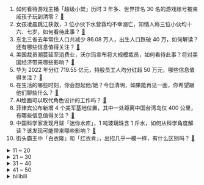 1. 如何看待游戏主播「超级小桀」历时 3 年多、世界排名 30 名的游戏账号被亲戚孩子玩到清零？ [:link:](https://www.zhihu.com/question/593611861)
2. 女孩凌晨跳江获救，3 位小伙下水营救均不幸溺亡，知情人称三位小伙均十六、七岁，如何看待此事？ [:link:](https://www.zhihu.com/question/593634352)
3. 东北三省去年常住人口共减少 86.08 万人，出生人口跌破 40 万，如何解读？还有哪些信息值得关注？ [:link:](https://www.zhihu.com/question/593515343)
4. 美国裁员潮蔓延至消费业，沃尔玛宣布将大规模裁员，如何看待此事？将对美国经济带来哪些影响？ [:link:](https://www.zhihu.com/question/593613014)
5. 华为 2022 年分红 719.55 亿元，持股员工人均分红超 50 万元，哪些信息值得关注？ [:link:](https://www.zhihu.com/question/593628230)
6. 在生活的哪些时刻，你会想起他/她？今日清明，如果能再见一面，你希望跟他们聊些什么？ [:link:](https://www.zhihu.com/question/593046890)
7. AI绘画可以取代角色设计的工作吗？ [:link:](https://www.zhihu.com/question/593129244)
8. 菲律宾公布新增 4 个美军基地位置，其中一处距离中国台湾岛仅 400 公里，有哪些信息值得关注？ [:link:](https://www.zhihu.com/question/593564009)
9. 中国科学家发现月球「迷你水库」，1 吨玻璃珠含 1 斤水，如何从科学角度解读？该发现可能带来哪些影响？ [:link:](https://www.zhihu.com/question/593552686)
10. 街头霸王中「白衣隆」和「红衣肯」，出招几乎一模一样，有什么区别吗？ [:link:](https://www.zhihu.com/question/593421231)
<details>
<summary>11 ~ 20</summary>

11. 《西游记》中，孙悟空为什么一直对沙和尚那么客气？ [:link:](https://www.zhihu.com/question/31273393)
12. 财政部原部长发长文谈财税改革，表示应「尽快开展房地产税试点」，透露出哪些信息？房地产税将如何影响市场？ [:link:](https://www.zhihu.com/question/593460052)
13. 女子身绑 14 瓶茅台入境「无申报通道」被海关截查，如何看待此事？这一行为将会受到哪些惩罚？ [:link:](https://www.zhihu.com/question/593568473)
14. 杭州悬赏 100 万出点子摆脱美食荒漠，组织制定杭帮菜标准，将带来哪些影响？你喜欢哪些杭州美食？ [:link:](https://www.zhihu.com/question/593552891)
15. 刚挖出来的煤，为什么要用水洗？ [:link:](https://www.zhihu.com/question/592820484)
16. 女明星遭人用隐私视频勒索，张继科为何是「证人」而不是「被告人」？如何从法律角度解读？ [:link:](https://www.zhihu.com/question/593555466)
17. 如何看待 2023 年 4 月新海诚动画《铃芽之旅》在华票房超《你的名字》，成为日本动画在华票房冠军？ [:link:](https://www.zhihu.com/question/593566524)
18. 教育部等五部门发文，到 2025 年，优化调整高校 20% 左右学科专业布点，将带来哪些影响？ [:link:](https://www.zhihu.com/question/593628865)
19. 特斯拉 2023 年一季度交付量达 42.28 万辆，同比增 36%，创历史新高，如何看待这一数据？ [:link:](https://www.zhihu.com/question/593459058)
20. 特朗普被正式拘捕，有哪些信息值得关注？ [:link:](https://www.zhihu.com/question/593740347)
</details>
<details>
<summary>21 ~ 30</summary>

21. 柯洁五战五捷首次夺得名人挑战权，如何看待柯洁在本次名人战上的表现？他会重回巅峰吗？ [:link:](https://www.zhihu.com/question/593505215)
22. 2023 LPL 春季季后赛 OMG 3:1 淘汰 LNG 晋级四强，如何评价这场比赛？ [:link:](https://www.zhihu.com/question/593624359)
23. 「上单的神」Theshy 是不是变菜了？ [:link:](https://www.zhihu.com/question/593508202)
24. 有哪些日常可以送给男朋友的小礼物？ [:link:](https://www.zhihu.com/question/318426309)
25. 内心强大的人具有怎么样的外在表现？ [:link:](https://www.zhihu.com/question/593440091)
26. 从 2023 LPL 春季赛的表现来看，Rookie 和 knight 哪个更适合 TES？ [:link:](https://www.zhihu.com/question/591387539)
27. 男士香水会增加约会对象对自己的好感吗？ [:link:](https://www.zhihu.com/question/589968396)
28. 为什么你每次想辞职，最后却选择憋着？ [:link:](https://www.zhihu.com/question/593110282)
29. 普拉提和瑜伽的主要区别是什么，两者能同时学习吗？ [:link:](https://www.zhihu.com/question/591313410)
30. 网络祭祀平台设置「香火排行榜」借逝者吸金，如何看待类似乱象？清明节你会选择网络祭祀吗？ [:link:](https://www.zhihu.com/question/592349010)
</details>
<details>
<summary>31 ~ 40</summary>

31. 鼠标键盘有必要买几百上千的吗? [:link:](https://www.zhihu.com/question/459346809)
32. 为什么雷震子不像哪吒杨戬那么出名? [:link:](https://www.zhihu.com/question/593489251)
33. 如何评价真我GT Neo 5 SE 16GB+1TB 版本首销价 2599 元？ [:link:](https://www.zhihu.com/question/593483532)
34. 同样有灭国之功，李靖的结局为什么和韩信不一样？ [:link:](https://www.zhihu.com/question/593197608)
35. 现在年轻人真的做到能主业副业两手抓吗？每天的时间、精力都是有限的，主业副业该怎么平衡？ [:link:](https://www.zhihu.com/question/592999820)
36. 有没有OLED屏的13代酷睿轻薄本推荐？分辨率高一点的？ [:link:](https://www.zhihu.com/question/588658319)
37. 诸葛亮为何将自己为将的才能比之乐毅? [:link:](https://www.zhihu.com/question/593427109)
38. 引体向上做不起来要减重吗？ [:link:](https://www.zhihu.com/question/592459880)
39. 倒三角身材怎么练？ [:link:](https://www.zhihu.com/question/589087767)
40. 为什么发达的欧洲摩天大楼相对较少？ [:link:](https://www.zhihu.com/question/30399941)
</details>
<details>
<summary>41 ~ 50</summary>

41. 奇幻电影《龙与地下城：侠盗荣耀》，和《指环王》《魔兽》有哪些相似之处？ [:link:](https://www.zhihu.com/question/593484293)
42. 为什么猫咪老是忘记收回舌头？ [:link:](https://www.zhihu.com/question/592067860)
43. 怎么样才能提升自己的气质? [:link:](https://www.zhihu.com/question/582171195)
44. 如何快速低成本训练自己私有领域的的AIGC模型？ [:link:](https://www.zhihu.com/question/591858021)
45. 中国有哪些考古上的巨大遗憾？ [:link:](https://www.zhihu.com/question/54016848)
46. 维金斯将在24小时内归队，请假原因为父亲病重，如何评价维金斯的回归？ [:link:](https://www.zhihu.com/question/593583280)
47. 一看就很温柔的女生是怎么穿搭的？ [:link:](https://www.zhihu.com/question/591637039)
48. 驻洛杉矶总领馆发言人称坚决反对台湾当局领导人以「过境」为名搞「台独」分裂活动、破坏中美关系，如何解读？ [:link:](https://www.zhihu.com/question/593567600)
49. 朋友很喜欢足球，有哪些足球相关的礼物可以送？ [:link:](https://www.zhihu.com/question/587687922)
50. 电视剧《人生之路》改编自路遥的经典中篇小说《人生》，你认为改编得如何？是否符合你的期待？ [:link:](https://www.zhihu.com/question/590846295)
</details><details>
<summary>bilibili</summary>

1. 在亲自测量一场网络骂战之后，我们找到了从中脱身的方法 [:link:](//www.bilibili.com/video/BV1uM411u7tN)
2. 被告：真诚是我永远的必杀技 [:link:](//www.bilibili.com/video/BV1gg4y1G7Fx)
3. 『从头看她』1920-2020，中国女性发型的百年变迁 [:link:](//www.bilibili.com/video/BV1qm4y1r7BB)
4. 假如穿越到古代你没钱花怎么办？这条视频看完你就赚了！！ [:link:](//www.bilibili.com/video/BV15c41157Kf)
5. 【危机合约#12】全网首杀 危机等级34 再赴起源 [:link:](//www.bilibili.com/video/BV1tc41157EC)
6. 【老奇】阴差阳错 撼动世界的游戏引擎 [:link:](//www.bilibili.com/video/BV1Hk4y1q7Rz)
7. 探秘全世界最危险餐厅！1000 °C火山岩浆烤肉！到底有多好吃？ [:link:](//www.bilibili.com/video/BV1X84y1M7Wb)
8. up主，你这看了个啥？？2023年1月新番完结吐槽大总结！【泛式】 [:link:](//www.bilibili.com/video/BV1Bh411375J)
9. 《诸葛出师表》一个很狂的武侯 [:link:](//www.bilibili.com/video/BV11a4y1M7nW)
10. 最后这坑给我键盘都按废了！ [:link:](//www.bilibili.com/video/BV1vN411N73u)
<details>
<summary>11 ~ 20</summary>

11. 【烂活电竞43.5】  魏延能不能给我带带你的墨镜~ [:link:](//www.bilibili.com/video/BV1xX4y1k7oL)
12. 原来真的有人会一秒脸红.... [:link:](//www.bilibili.com/video/BV1is4y1D7Pg)
13. 成龙大哥说我的中文比他好！？ [:link:](//www.bilibili.com/video/BV1cX4y1k7Z5)
14. “烂片导演”如何拍出《流浪地球》？【寻找·郭帆】 [:link:](//www.bilibili.com/video/BV1Wa4y1M7Da)
15. 恐龙大量死亡，远古生物“幽灵蛸”登场！ [:link:](//www.bilibili.com/video/BV1ua4y1M72J)
16. 【何同学VLOG】为什么我们一期视频做了五个月... [:link:](//www.bilibili.com/video/BV12h411u7DM)
17. 被“泡面细菌”感染的韩国人被泡面支配的一生 [:link:](//www.bilibili.com/video/BV1ho4y1H7gR)
18. 鸡蛋荒席卷全球？为什么鸡蛋开始不够了 [:link:](//www.bilibili.com/video/BV1i84y1M7ZF)
19. 普通人防握手侮辱 [:link:](//www.bilibili.com/video/BV1cv4y1p7aw)
20. 《必胜客联动线下体验攻略，但是？》 [:link:](//www.bilibili.com/video/BV1cL411D7ir)
</details>
<details>
<summary>21 ~ 30</summary>

21. 【全网最详】旅美熊猫究竟有没有被虐待？官方反复辟谣没人听？ [:link:](//www.bilibili.com/video/BV1hs4y1U7gs)
22. 当家人发现你互联网上的嘴脸 [:link:](//www.bilibili.com/video/BV18o4y1H7WZ)
23. 再次出发骑行，前往青海探索三江源头，第一天独自在荒山野岭露营 [:link:](//www.bilibili.com/video/BV1ta4y1K7de)
24. 【STN快报第七季10】我用我的AK点爆你的AJ [:link:](//www.bilibili.com/video/BV1f84y1M7Dv)
25. 六年前B站全是这种视频！！ [:link:](//www.bilibili.com/video/BV1XL411X7nQ)
26. 当二次元老了 就去漫展做保洁阿姨 [:link:](//www.bilibili.com/video/BV11m4y1z7FH)
27. 一个上班族转做美食博主了 [:link:](//www.bilibili.com/video/BV1Nh411g7Yp)
28. 比海鲜袋子更贵的袋子来了！你以为你防住了话梅刺客却没防住袋子刺客！生活处处都是小细坑啊 [:link:](//www.bilibili.com/video/BV1524y1j7zR)
29. 《小陈总 - 回 归 》 [:link:](//www.bilibili.com/video/BV1rL411m7Bt)
30. 炸裂！《越狱兔》到底有多离谱？动画界最强战力？ [:link:](//www.bilibili.com/video/BV1PY4y1D7Xs)
</details>
<details>
<summary>31 ~ 40</summary>

31. 爆肝479小时！手工打造中国非遗礼裙？？ [:link:](//www.bilibili.com/video/BV1PV4y1D7L8)
32. 一个电竞女孩倔强的十五年，你所看到的惊艳，都曾被平庸历练。 [:link:](//www.bilibili.com/video/BV1Am4y1672F)
33. 【时代少年团】《光环中的少年——“乌托邦”》 [:link:](//www.bilibili.com/video/BV1qa4y1M76v)
34. “我高考山东省第三，妈妈知道后，却一点都不开心” [:link:](//www.bilibili.com/video/BV1vk4y1i7pS)
35. 去看花吧，带着家里的老顽童和小顽皮！ [:link:](//www.bilibili.com/video/BV11M4y127ij)
36. 你的自以为是，耽误的是生命 [:link:](//www.bilibili.com/video/BV1tm4y1z7ME)
37. 千颗碎片实拍魔刀千刃（下）！用科学打破梦想与现实的界限吧！ [:link:](//www.bilibili.com/video/BV1Dj411w72V)
38. 所以生命啊，它璀璨如歌!「觉醒年代」 [:link:](//www.bilibili.com/video/BV1ta4y1M7CX)
39. 关于爱这件大事儿，你可以反复向我确认 [:link:](//www.bilibili.com/video/BV1vc4115719)
40. 制裁第四年，研发经费却又破新高，华为到底在做什么？ [:link:](//www.bilibili.com/video/BV1fV4y1S78C)
</details>
<details>
<summary>41 ~ 50</summary>

41. “就知道哭，创死你！” [:link:](//www.bilibili.com/video/BV1Vg4y1G7iP)
42. 必胜客原神联合菜品，帅小伙被邀请试吃，没想到….. [:link:](//www.bilibili.com/video/BV1kL411m7WV)
43. 千万别动大学生的软肋 [:link:](//www.bilibili.com/video/BV18c41157x9)
44. 我爸说男人要浪漫！ [:link:](//www.bilibili.com/video/BV1yh41137Zn)
45. 2分钟讲完《狂飙》高启强的一生，还没看的进来看看 [:link:](//www.bilibili.com/video/BV1PT411B73G)
46. 玉麒麟真的自己办比赛了？CSGO百万奖金高校比赛来了！ [:link:](//www.bilibili.com/video/BV1fv4y1p73q)
47. 走廊清唱《すずめ feat.十明》铃芽户缔主题曲 [:link:](//www.bilibili.com/video/BV1oT411q77o)
48. 两代大帝对望！看看什么叫俄罗斯巅峰时刻！《叶卡捷琳娜》S2P8 [:link:](//www.bilibili.com/video/BV17a4y1M7DB)
49. 如果草太变成了尖叫鸡！[铃芽之旅] [:link:](//www.bilibili.com/video/BV1um4y167Ks)
50. 杀疯了 [:link:](//www.bilibili.com/video/BV1Tk4y1q7LA)
</details>
<details>
<summary>51 ~ 60</summary>

51. 荧子探店，逮捕浑元【原神必胜客联动】 [:link:](//www.bilibili.com/video/BV1pg4y1G7D4)
52. 30年前，顶级少爷开什么车？ [:link:](//www.bilibili.com/video/BV1NV4y1D7m7)
53. 怪物：你说你惹大学生干嘛，非要惹 [:link:](//www.bilibili.com/video/BV1824y1j7hB)
54. “玩家让小丑王真心微笑一次即可顺利通关。” [:link:](//www.bilibili.com/video/BV13X4y1d7GC)
55. 这些功能饮品我怀疑是以毒攻毒 [:link:](//www.bilibili.com/video/BV1jo4y1p7JX)
56. ”不疯魔，不成活“ [:link:](//www.bilibili.com/video/BV1dL411S7cK)
57. “过来点，我保证不打你” [:link:](//www.bilibili.com/video/BV1tN411N7jN)
58. 你们之中肯定有一个是叛徒！ [:link:](//www.bilibili.com/video/BV1Qm4y1z7Vf)
59. 这是什么离谱的操作啊！！【地狱级】 [:link:](//www.bilibili.com/video/BV1vN411N7St)
60. 平凡而伟大！沉浸式解说 感动1亿人史诗巨著《平凡的世界》P1 [:link:](//www.bilibili.com/video/BV1VT411B7Z5)
</details>
<details>
<summary>61 ~ 70</summary>

61. 早知如此，还玩什么吸铁石 [:link:](//www.bilibili.com/video/BV1gg4y1g7qM)
62. 折腾了48小时就为了找到这个？ [:link:](//www.bilibili.com/video/BV1Mg4y1g79o)
63. 颜值爆表的外国美女们呀！爱了爱了【国际尬聊】 [:link:](//www.bilibili.com/video/BV1cM411T7Sj)
64. 有空过来请你吃水母 [:link:](//www.bilibili.com/video/BV1hg4y1G7jN)
65. 当！日！剧！遇！上！方！言！ [:link:](//www.bilibili.com/video/BV1Bm4y1z7Yr)
66. 当北方人混入广东小县城吃饭队伍时... [:link:](//www.bilibili.com/video/BV1us4y1E7z9)
67. 谁懂！滑跪拥抱真的很绝！导演的封神动作设计再次出现，救赎感拉满！！ [:link:](//www.bilibili.com/video/BV1HN411N7Jb)
68. 全网首测！体验美国最刺激的户外活动！超级震撼！ [:link:](//www.bilibili.com/video/BV1qm4y1r7ZG)
69. 我的世界：愚人节更新，加入月球维度，有超大基地 [:link:](//www.bilibili.com/video/BV1Wc41157KD)
70. 【医学博士】如何拯救透支的肾？I 少了一个肾，你还能活多久？ [:link:](//www.bilibili.com/video/BV11a4y1M74m)
</details>
<details>
<summary>71 ~ 80</summary>

71. 外交部对坂本龙一去世表示哀悼：他为中日友好交流作出了贡献 [:link:](//www.bilibili.com/video/BV1qc41157DC)
72. 苹果嘉儿AKA马国矿工 [:link:](//www.bilibili.com/video/BV1Vm4y167zg)
73. 警 匪 对 线 早 期 视 频 [:link:](//www.bilibili.com/video/BV1c24y157FV)
74. 我的世界ERROR422重制版更阴间？！电脑死机了！ [:link:](//www.bilibili.com/video/BV13s4y1E7Lb)
75. 只有老公一个人受伤的世界达成了哈哈 [:link:](//www.bilibili.com/video/BV18j411w7KT)
76. 看看缅甸掸邦大其力什么样？这种地方会有正经工作吗？ [:link:](//www.bilibili.com/video/BV1Yc41157Hf)
77. 三星S23系列深度评测：一台机皇，两台机霸！ [:link:](//www.bilibili.com/video/BV1BL411m7so)
78. 当你爸开车时 [:link:](//www.bilibili.com/video/BV1ua4y1M7KE)
79. 别的小猫是泡澡 矮脚猫是浮潜 [:link:](//www.bilibili.com/video/BV1aM411M7SX)
80. 《 钟 离 之 旅 》 [:link:](//www.bilibili.com/video/BV14g4y1G7qN)
</details>
<details>
<summary>81 ~ 90</summary>

81. 【自制】我做了一种很新的 机 器 人！【硬核】 [:link:](//www.bilibili.com/video/BV1Uh41137Th)
82. 明天就去夜市摆摊卖这个！一定能发财！ [:link:](//www.bilibili.com/video/BV1ja4y1M7qY)
83. ChatGPT六步提问法：你若诚心发问，它会给你一篇惊艳论文！ [:link:](//www.bilibili.com/video/BV16s4y177Pz)
84. 竖屏 ｜菜鸟翻跳｜Wonder Girls《Tell me》｜五套一件换装 [:link:](//www.bilibili.com/video/BV1Wa4y1M7Ck)
85. 三大冲突，撕裂年轻人：痛苦vs矫情、真我vs假我、竞争vs安全 [:link:](//www.bilibili.com/video/BV1YV4y1S7zo)
86. 高芋芋今天在家做盒饭了 [:link:](//www.bilibili.com/video/BV1Zs4y177sH)
87. 走好，坂本龙一 [:link:](//www.bilibili.com/video/BV1Pk4y1q7MY)
88. 工地里的苍蝇小馆,腰花大肠饭馋哭隔壁饭友! [:link:](//www.bilibili.com/video/BV1Ha4y1M7r2)
89. 某宝花300块做的视频，大家帮我看值不值.... [:link:](//www.bilibili.com/video/BV1eV4y1S7iL)
90. 这台机器竟然是有生命的？ [:link:](//www.bilibili.com/video/BV1724y1j7qm)
</details>
<details>
<summary>91 ~ 100</summary>

91. 大爷卖36斤菜只要3块钱，满脸忐忑推销给过路司机：只要不烂在地里就好 [:link:](//www.bilibili.com/video/BV14T411B7n1)
92. 【超级小桀】2023年4月4日直播录像 [:link:](//www.bilibili.com/video/BV1zm4y1q7y2)
93. 《孤独摇者》 [:link:](//www.bilibili.com/video/BV1wv4y1p7bj)
94. 捡回一个月的小狗中毒，治疗费用一天上千。。。 [:link:](//www.bilibili.com/video/BV1zN411A7C6)
95. 【Inkya Impulse | インキャインパルス】Cover by Maria Marionette ft. Ike Eveland♡ NIJISANJI [:link:](//www.bilibili.com/video/BV17o4y1H7AB)
96. 复古港风演绎《FLOWER》没想到这么好听！JISOO在广东实力solo出道【小小六】 [:link:](//www.bilibili.com/video/BV1ng4y1G76W)
97. 俏皮可爱的胡堂主，嗷~~ [:link:](//www.bilibili.com/video/BV1yV4y1Q712)
98. 【天气愈报】勤劳小太阳，无情工具云 [:link:](//www.bilibili.com/video/BV1CV4y1Q7SY)
99. 新疆.早餐铁人三项 厨子探店¥？？ [:link:](//www.bilibili.com/video/BV1aM411K7S9)
100. 上帝创造你男友的过程 [:link:](//www.bilibili.com/video/BV1Gg4y1G7vQ)
</details></details>